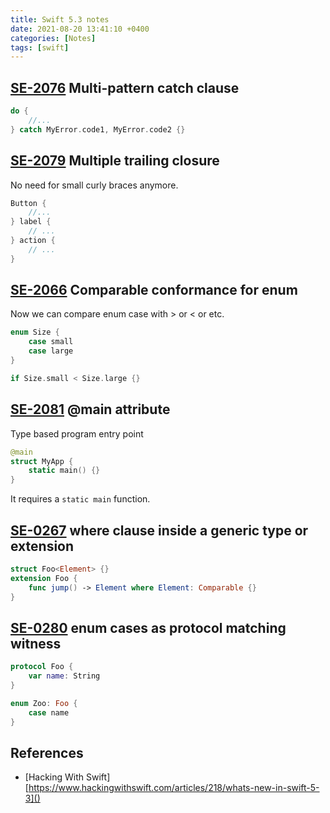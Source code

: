 ```yaml
---
title: Swift 5.3 notes
date: 2021-08-20 13:41:10 +0400
categories: [Notes]
tags: [swift]
---
```


## [SE-2076][SE-0276] Multi-pattern catch clause

```swift
do {
    //...
} catch MyError.code1, MyError.code2 {}
```

## [SE-2079][SE-0279] Multiple trailing closure
No need for small curly braces anymore.
```swift
Button {
    //...
} label {
    // ...
} action {
    // ...
}
```

## [SE-2066][SE-2066] Comparable conformance for enum
Now we can compare enum case with > or < or etc.
```swift
enum Size {
    case small
    case large
}

if Size.small < Size.large {}
```


## [SE-2081][SE-2081] @main attribute
Type based program entry point
```swift
@main 
struct MyApp {
    static main() {}
}
```
It requires a `static main` function.

## [SE-0267][SE-0267] where clause inside a generic type or extension

```swift
struct Foo<Element> {}
extension Foo {
    func jump() -> Element where Element: Comparable {}
}
```

## [SE-0280][SE-0280] enum cases as protocol matching witness

```swift
protocol Foo {
    var name: String
}

enum Zoo: Foo {
    case name
}
```

## References
- [Hacking With Swift] [https://www.hackingwithswift.com/articles/218/whats-new-in-swift-5-3]()

[SE-0276]: https://github.com/apple/swift-evolution/blob/master/proposals/0276-multi-pattern-catch-clauses.md
[SE-0279]: https://github.com/apple/swift-evolution/blob/master/proposals/0279-multiple-trailing-closures.md
[SE-2066]: https://github.com/apple/swift-evolution/blob/master/proposals/0266-synthesized-comparable-for-enumerations.md
[SE-2081]: https://github.com/apple/swift-evolution/blob/master/proposals/0281-main-attribute.md
[SE-0267]: https://github.com/apple/swift-evolution/blob/master/proposals/0267-where-on-contextually-generic.md
[SE-0280]: https://github.com/apple/swift-evolution/blob/master/proposals/0280-enum-cases-as-protocol-witnesses.md